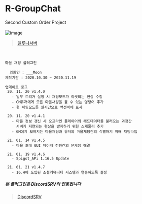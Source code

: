 # R-GroupChat
Second Custom Order Project   
</br>
![image](https://user-images.githubusercontent.com/56511728/99586615-51d7f580-2a2b-11eb-9923-186426b8e15f.png)
</br>
   > [델루나서버](https://cafe.naver.com/dellunatown)
</br>

```
마을 채팅 플러그인

  의뢰인 : ___Moon
제작기간 : 2020.10.30 ~ 2020.11.19

업데이트 로그
 20. 11. 20 v1.4.0
   - 일부 트리거 실행 시 채팅모드가 리셋되는 현상 수정
   - GM유저에게 모든 마을채팅을 볼 수 있는 명령어 추가
   - 현 채팅모드를 실시간으로 액션바에 표시
   
 20. 11. 20 v1.4.1
   - 마을 정보 갱신 시 오프라인 플레이어의 헤드데이터를 불러오는 과정간
     서버가 지연되는 현상을 방지하기 위한 스케줄러 추가
   - GM에게 보여지는 마을채팅과 유저의 마을채팅간의 식별하기 위해 채팅타입
   
 21. 01. 14 v1.4.5
   - 마을 초대 GUI 페이지 전환간의 문제점 해결
   
 21. 01. 19 v1.4.6
   - Spigot_APi 1.16.5 Update
 
 21. 01. 21 v1.4.7
   - 16.4에 도입된 소셜커뮤니티 시스템과 연동하도록 설정
```

##### 본 플러그인은 DiscordSRV와 연동됩니다
> [DiscordSRV](https://github.com/DiscordSRV/DiscordSRV)
</br>

